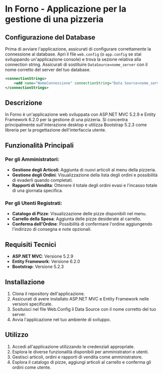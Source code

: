 # In Forno - Applicazione per la gestione di una pizzeria

## Configurazione del Database

Prima di avviare l'applicazione, assicurati di configurare correttamente la connessione al database. Apri il file `web.config` (o `app.config` se stai sviluppando un'applicazione console) e trova la sezione relativa alla connection string. Assicurati di sostituire `DataSource=nome_server` con il nome corretto del server del tuo database.

```xml
<connectionStrings>
    <add name="NomeConnessione" connectionString="Data Source=nome_server;Initial Catalog=nome_database;Integrated Security=True" providerName="System.Data.SqlClient" />
</connectionStrings>
```

## Descrizione
In Forno è un'applicazione web sviluppata con ASP.NET MVC 5.2.9 e Entity Framework 6.2.0 per la gestione di una pizzeria. Si concentra principalmente sull'interazione desktop e utilizza Bootstrap 5.2.3 come libreria per la progettazione dell'interfaccia utente.

## Funzionalità Principali

### Per gli Amministratori:
- **Gestione degli Articoli**: Aggiunta di nuovi articoli al menu della pizzeria.
- **Gestione degli Ordini**: Visualizzazione della lista degli ordini e possibilità di evaderli quando completati.
- **Rapporti di Vendita**: Ottenere il totale degli ordini evasi e l'incasso totale di una giornata specifica.

### Per gli Utenti Registrati:
- **Catalogo di Pizze**: Visualizzazione delle pizze disponibili nel menu.
- **Carrello della Spesa**: Aggiunta delle pizze desiderate al carrello.
- **Conferma dell'Ordine**: Possibilità di confermare l'ordine aggiungendo l'indirizzo di consegna e note opzionali.

## Requisiti Tecnici
- **ASP.NET MVC**: Versione 5.2.9
- **Entity Framework**: Versione 6.2.0
- **Bootstrap**: Versione 5.2.3

## Installazione
1. Clona il repository dell'applicazione.
2. Assicurati di avere installato ASP.NET MVC e Entity Framework nelle versioni specificate.
3. Sosituisci nel file Web.Config il Data Source con il nome corretto del tuo server.
4. Avvia l'applicazione nel tuo ambiente di sviluppo.

## Utilizzo
1. Accedi all'applicazione utilizzando le credenziali appropriate.
2. Esplora le diverse funzionalità disponibili per amministratori e utenti.
3. Gestisci articoli, ordini e rapporti di vendita come amministratore.
4. Esplora il catalogo di pizze, aggiungi articoli al carrello e conferma gli ordini come utente.
